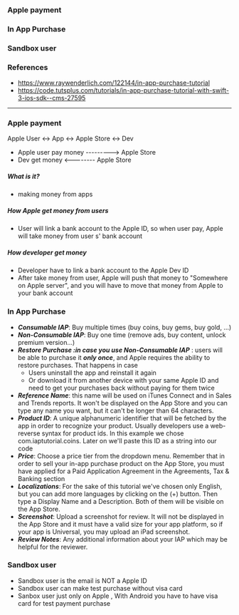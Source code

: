 ### Apple payment
### In App Purchase
### Sandbox user
### References
  - https://www.raywenderlich.com/122144/in-app-purchase-tutorial
  - https://code.tutsplus.com/tutorials/in-app-purchase-tutorial-with-swift-3-ios-sdk--cms-27595

-------------------------------------
### Apple payment

Apple User <-> App <-> Apple Store <-> Dev

- Apple user pay money ---------> Apple Store
- Dev get money <-------- Apple Store


##### What is it?
  - making money from apps

##### How Apple get money from users
  - User will link a bank account to the Apple ID, so when user pay, Apple will take money from user s' bank account
  
##### How developer get money
  - Developer have to link a bank account to the Apple Dev ID
  - After take money from user, Apple will push that money to "Somewhere on Apple server", and you will have to move that money from Apple to your bank account

### In App Purchase
  - ***Consumable IAP***: Buy multiple times (buy coins, buy gems, buy gold, ...)
  - ***Non-Consumable IAP***: Buy one time (remove ads, buy content, unlock premium version...)
  - ***Restore Purchase :in case you use Non-Consumable IAP*** : users will be able to purchase it ***only once***, and Apple requires the ability to restore purchases. That happens in case 
    - Users uninstall the app and reinstall it again
    - Or download it from another device with your same Apple ID and need to get your purchases back without paying for them twice
  - ***Reference Name***: this name will be used on iTunes Connect and in Sales and Trends reports. It won't be displayed on the App Store and you can type any name you want, but it can't be longer than 64 characters.
  - ***Product ID***: A unique alphanumeric identifier that will be fetched by the app in order to recognize your product. Usually developers use a web-reverse syntax for product ids. In this example we chose com.iaptutorial.coins. Later on we'll paste this ID as a string into our code
  - ***Price***: Choose a price tier from the dropdown menu. Remember that in order to sell your in-app purchase product on the App Store, you must have applied for a Paid Application Agreement in the Agreements, Tax & Banking section
  - ***Localizations***: For the sake of this tutorial we've chosen only English, but you can add more languages by clicking on the (+) button. Then type a Display Name and a Description. Both of them will be visible on the App Store.
  - ***Screenshot***: Upload a screenshot for review. It will not be displayed in the App Store and it must have a valid size for your app platform, so if your app is Universal, you may upload an iPad screenshot.
  - ***Review Notes***: Any additional information about your IAP which may be helpful for the reviewer.
  
  
### Sandbox user
  - Sandbox user is the email is NOT a Apple ID
  - Sandbox user can make test purchase without visa card
  - Sanbox user just only on Apple , With Android you have to have visa card for test payment purchase







